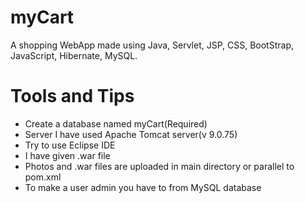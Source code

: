 # myCart
 A shopping WebApp made using Java, Servlet, JSP, CSS, BootStrap, JavaScript, Hibernate, MySQL.
# Tools and Tips
 * Create a database named myCart(Required)
 * Server I have used Apache Tomcat server(v 9.0.75)
 * Try to use Eclipse IDE
 * I have given .war file
 * Photos and .war files are uploaded in main directory or parallel to pom.xml
 * To make a user admin you have to from MySQL database
